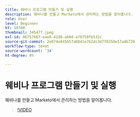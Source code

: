 ```yaml
---
title: 웨비나 프로그램 만들기 및 실행
description: 웨비나를 만들고 Marketo에서 관리하는 방법을 알아봅니다.
role: User
level: Beginner
kt: 10760
thumbnail: 345477.jpeg
exl-id: 06757667-eae0-41d8-ab0d-a70759f6532c
source-git-commit: 2e074e845657a0841e762dc3d7f8358e17a4b720
workflow-type: tm+mt
source-wordcount: '34'
ht-degree: 0%

---
```


# 웨비나 프로그램 만들기 및 실행

웨비나를 만들고 Marketo에서 관리하는 방법을 알아봅니다.

>[!VIDEO](https://video.tv.adobe.com/v/345477/?quality=12&learn=on)
